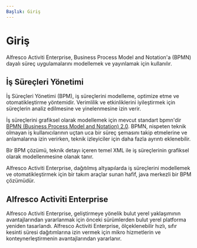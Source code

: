 ```yaml
---
Başlık: Giriş
---
```


# Giriş
Alfresco Activiti Enterprise, Business Process Model and Notation'a (BPMN) dayalı süreç uygulamalarını modellemek ve yayınlamak için kullanılır.

## İş Süreçleri Yönetimi
İş Süreçleri Yönetimi (BPM), iş süreçlerini modelleme, optimize etme ve otomatikleştirme yöntemidir. Verimlilik ve etkinliklerini iyileştirmek için süreçlerin analiz edilmesine ve yinelenmesine izin verir.

İş süreçlerini grafiksel olarak modellemek için mevcut standart bpmn'dir [BPMN (Business Process Model and Notation) 2.0](http://www.bpmn.org/). BPMN, nispeten teknik olmayan iş kullanıcılarının uçtan uca bir süreç şemasını takip etmelerine ve anlamalarına izin verirken, teknik izleyiciler için daha fazla ayrıntı eklenebilir.

Bir BPM çözümü, teknik detayı içeren temel XML ile iş süreçlerinin grafiksel olarak modellenmesine olanak tanır.

Alfresco Activiti Enterprise, dağıtılmış altyapılarda iş süreçlerini modellemek ve otomatikleştirmek için bir takım araçlar sunan hafif, java merkezli bir BPM çözümüdür.

## Alfresco Activiti Enterprise
Alfresco Activiti Enterprise, geliştirmeye yönelik bulut yerel yaklaşımının avantajlarından yararlanmak için önceki sürümlerden bulut yerel platforma yeniden tasarlandı. Alfresco Activiti Enterprise, ölçeklenebilir hızlı, sıfır kesinti süresi dağıtımlarına izin vermek için mikro hizmetlerin ve konteynerleştirmenin avantajlarından yararlanır.
